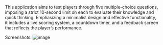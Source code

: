 This application aims to test players through five multiple-choice questions, imposing a strict 10-second limit on each to evaluate their knowledge and quick thinking. Emphasizing a minimalist design and effective functionality, it includes a live scoring system, a countdown timer, and a feedback screen that reflects the player’s performance.


Screenshots:
![image](https://github.com/AhmadBakri7/Simple-Quiz-App/assets/140534294/f6ee520c-b56c-41b3-aa0b-64068c187b55)
